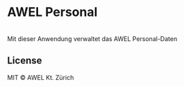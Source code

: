 # AWEL Personal

<br/>
Mit dieser Anwendung verwaltet das AWEL Personal-Daten



## License
MIT © AWEL Kt. Zürich
